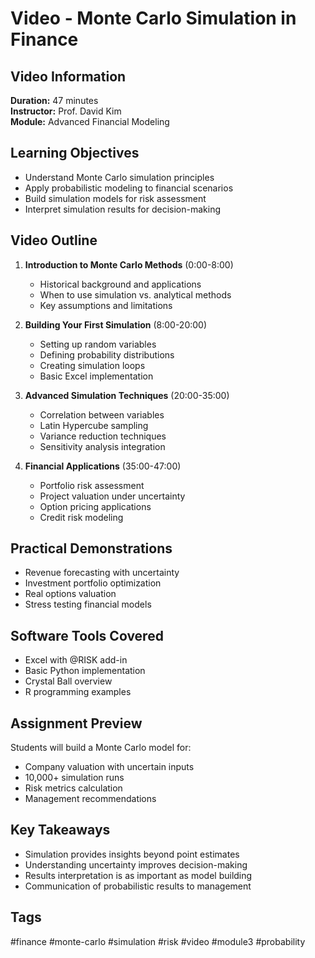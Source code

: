 # Video - Monte Carlo Simulation in Finance

## Video Information
**Duration:** 47 minutes  
**Instructor:** Prof. David Kim  
**Module:** Advanced Financial Modeling  

## Learning Objectives
- Understand Monte Carlo simulation principles
- Apply probabilistic modeling to financial scenarios
- Build simulation models for risk assessment
- Interpret simulation results for decision-making

## Video Outline
1. **Introduction to Monte Carlo Methods** (0:00-8:00)
   - Historical background and applications
   - When to use simulation vs. analytical methods
   - Key assumptions and limitations

2. **Building Your First Simulation** (8:00-20:00)
   - Setting up random variables
   - Defining probability distributions
   - Creating simulation loops
   - Basic Excel implementation

3. **Advanced Simulation Techniques** (20:00-35:00)
   - Correlation between variables
   - Latin Hypercube sampling
   - Variance reduction techniques
   - Sensitivity analysis integration

4. **Financial Applications** (35:00-47:00)
   - Portfolio risk assessment
   - Project valuation under uncertainty
   - Option pricing applications
   - Credit risk modeling

## Practical Demonstrations
- Revenue forecasting with uncertainty
- Investment portfolio optimization
- Real options valuation
- Stress testing financial models

## Software Tools Covered
- Excel with @RISK add-in
- Basic Python implementation
- Crystal Ball overview
- R programming examples

## Assignment Preview
Students will build a Monte Carlo model for:
- Company valuation with uncertain inputs
- 10,000+ simulation runs
- Risk metrics calculation
- Management recommendations

## Key Takeaways
- Simulation provides insights beyond point estimates
- Understanding uncertainty improves decision-making
- Results interpretation is as important as model building
- Communication of probabilistic results to management

## Tags
#finance #monte-carlo #simulation #risk #video #module3 #probability
